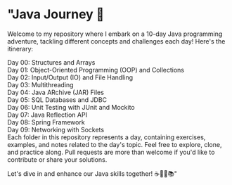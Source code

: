 # "Java Journey 🚀

Welcome to my repository where I embark on a 10-day Java programming adventure, tackling different concepts and challenges each day! Here's the itinerary:

Day 00: Structures and Arrays  
Day 01: Object-Oriented Programming (OOP) and Collections  
Day 02: Input/Output (IO) and File Handling  
Day 03: Multithreading  
Day 04: Java ARchive (JAR) Files  
Day 05: SQL Databases and JDBC  
Day 06: Unit Testing with JUnit and Mockito  
Day 07: Java Reflection API  
Day 08: Spring Framework  
Day 09: Networking with Sockets  
Each folder in this repository represents a day, containing exercises, examples, and notes related to the day's topic. Feel free to explore, clone, and practice along. Pull requests are more than welcome if you'd like to contribute or share your solutions.  

Let's dive in and enhance our Java skills together! ☕️👨‍💻📚"